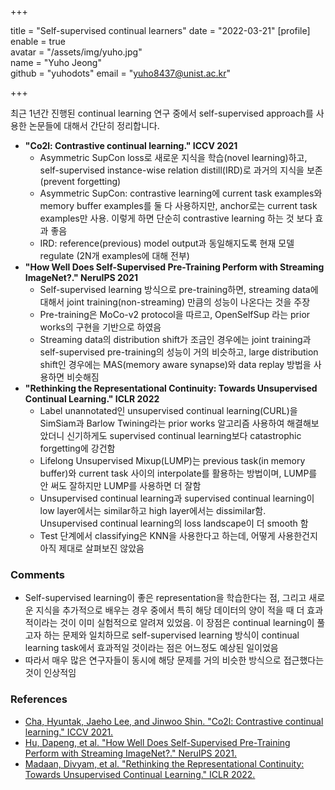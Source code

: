 +++

title = "Self-supervised continual learners"
date = "2022-03-21"
[profile]  
	enable = true  
	avatar = "/assets/img/yuho.jpg"  
	name = "Yuho Jeong"  
	github = "yuhodots"
	email = "yuho8437@unist.ac.kr"

+++

최근 1년간 진행된 continual learning 연구 중에서 self-supervised approach를 사용한 논문들에 대해서 간단히 정리합니다.
<!--more-->

- **"Co2l: Contrastive continual learning." ICCV 2021**
  - Asymmetric SupCon loss로 새로운 지식을 학습(novel learning)하고, self-supervised instance-wise relation distill(IRD)로 과거의 지식을 보존(prevent forgetting)
  - Asymmetric SupCon: contrastive learning에 current task examples와 memory buffer examples를 둘 다 사용하지만, anchor로는 current task examples만 사용. 이렇게 하면 단순히 contrastive learning 하는 것 보다 효과 좋음
  - IRD: reference(previous) model output과 동일해지도록 현재 모델 regulate (2N개 examples에 대해 전부)
- **"How Well Does Self-Supervised Pre-Training Perform with Streaming ImageNet?." NeruIPS 2021**
  - Self-supervised learning 방식으로 pre-training하면, streaming data에 대해서 joint training(non-streaming) 만큼의 성능이 나온다는 것을 주장
  - Pre-training은 MoCo-v2 protocol을 따르고, OpenSelfSup 라는 prior works의 구현을 기반으로 하였음
  - Streaming data의 distribution shift가 조금인 경우에는 joint training과 self-supervised pre-training의 성능이 거의 비슷하고, large distribution shift인 경우에는 MAS(memory aware synapse)와 data replay 방법을 사용하면 비슷해짐
- **"Rethinking the Representational Continuity: Towards Unsupervised Continual Learning." ICLR 2022**
  - Label unannotated인 unsupervised continual learning(CURL)을 SimSiam과 Barlow Twining라는 prior works 알고리즘 사용하여 해결해보았더니 신기하게도 supervised continual learning보다 catastrophic forgetting에 강건함
  - Lifelong Unsupervised Mixup(LUMP)는 previous task(in memory buffer)와 current task 사이의 interpolate를 활용하는 방법이며, LUMP를 안 써도 잘하지만 LUMP를 사용하면 더 잘함
  - Unsupervised continual learning과 supervised continual learning이 low layer에서는 similar하고 high layer에서는 dissimilar함. Unsupervised continual learning의 loss landscape이 더 smooth 함
  - Test 단계에서 classifying은 KNN을 사용한다고 하는데, 어떻게 사용한건지 아직 제대로 살펴보진 않았음

### Comments

- Self-supervised learning이 좋은 representation을 학습한다는 점, 그리고 새로운 지식을 추가적으로 배우는 경우 중에서 특히 해당 데이터의 양이 적을 때 더 효과적이라는 것이 이미 실험적으로 알려져 있었음. 이 장점은 continual learning이 풀고자 하는 문제와 일치하므로 self-supervised learning 방식이 continual learning task에서 효과적일 것이라는 점은 어느정도 예상된 일이었음
- 따라서 매우 많은 연구자들이 동시에 해당 문제를 거의 비슷한 방식으로 접근했다는 것이 인상적임

### References

- [Cha, Hyuntak, Jaeho Lee, and Jinwoo Shin. "Co2l: Contrastive continual learning." ICCV 2021.](https://openaccess.thecvf.com/content/ICCV2021/html/Cha_Co2L_Contrastive_Continual_Learning_ICCV_2021_paper.html)
- [Hu, Dapeng, et al. "How Well Does Self-Supervised Pre-Training Perform with Streaming ImageNet?." NeruIPS 2021.](https://openreview.net/pdf?id=gYgMSlZznS)
- [Madaan, Divyam, et al. "Rethinking the Representational Continuity: Towards Unsupervised Continual Learning." ICLR 2022.](https://openreview.net/pdf?id=9Hrka5PA7LW)
